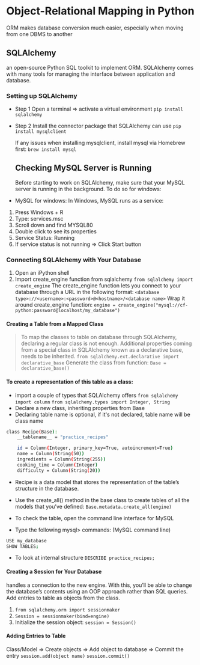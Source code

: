 # Object-Relational Mapping in Python

ORM makes database conversion much easier, especially when moving from one DBMS to another

## SQLAlchemy

an open-source Python SQL toolkit to implement ORM. SQLAlchemy comes with many tools for managing the interface between application and database.

### Setting up SQLAlchemy

- Step 1
  Open a terminal => activate a virtual environment
  `pip install sqlalchemy`
- Step 2
  Install the connector package that SQLAlchemy can use
  `pip install mysqlclient`

  If any issues when installing mysqlclient, install mysql via Homebrew first:
  `brew install mysql`

  ## Checking MySQL Server is Running

  Before starting to work on SQLAlchemy, make sure that your MySQL server is running in the background. To do so for windows:

- MySQL for windows:
  In Windows, MySQL runs as a service:

1. Press Windows + R
2. Type: services.msc
3. Scroll down and find MYSQL80
4. Double click to see its properties
5. Service Status: Running
6. If service status is not running => Click Start button

### Connecting SQLAlchemy with Your Database

1. Open an iPython shell
2. Import create_engine function from sqlalchemy
   `from sqlalchemy import create_engine`
   The create_engine function lets you connect to your database through a URL in the following format:
   `<database type>://<username>:<password>@<hostname>/<database name>`
   Wrap it around create_engine function:
   `engine = create_engine("mysql://cf-python:password@localhost/my_database")`

#### Creating a Table from a Mapped Class

> To map the classes to table on database through SQLAlchemy, declaring a regular class is not enough.
> Additional properties coming from a special class in SQLAlchemy known as a declarative base, needs to be inherited.
> `from sqlalchemy.ext.declarative import declarative_base`
> Generate the class from function:
> `Base = declarative_base()`

#### To create a representation of this table as a class:

- import a couple of types that SQLAlchemy offers
  `from sqlalchemy import column`
  `from sqlalchemy.types import Integer, String`
- Declare a new class, inheriting properties from Base
- Declaring table name is optional, if it's not declared, table name will be class name

```bash
class Recipe(Base):
    __tablename__ = "practice_recipes"

    id = Column(Integer, primary_key=True, autoincrement=True)
    name = Column(String(50))
    ingredients = Column(String(255))
    cooking_time = Column(Integer)
    difficulty = Column(String(20))
```

- Recipe is a data model that stores the representation of the table’s structure in the database.

- Use the create_all() method in the base class to create tables of all the models that you’ve defined: `Base.metadata.create_all(engine)`
- To check the table, open the command line interface for MySQL
- Type the following mysql> commands: (MySQL command line)

```bash
USE my_database
SHOW TABLES;
```

- To look at internal structure
  `DESCRIBE practice_recipes;`

#### Creating a Session for Your Database

handles a connection to the new engine. With this, you’ll be able to change the database’s contents using an OOP approach rather than SQL queries.
Add entries to table as objects from the class.

1. `from sqlalchemy.orm import sessionmaker`
2. `Session = sessionmaker(bind=engine)`
3. Initialize the session object: `session = Session()`

#### Adding Entries to Table

Class/Model => Create objects => Add object to database => Commit the entry
`session.add(object name)`
`session.commit()`
